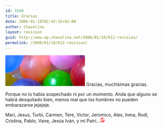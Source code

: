 ```yaml
---
id: 1549
title: Gracias
date: 2006-01-18T02:42:32+02:00
author: Chavalina
layout: revision
guid: http://www.wp.chavalina.net/2006/01/18/612-revision/
permalink: /2006/01/18/612-revision/
---
```

<img class="imgizqda" src="/imagenes/fotos/fiesta-25.jpg" alt="Muchos globos y un mont&oacute;n de amigos" /> Gracias, much&iacute;simas gracias. 

Porque no lo hab&iacute;a sospechado ni por un momento. Anda que alguno se habrá desquitado bien, menos mal que los hombres no pueden embarazarse jejejeje.

Mari, Jesus, Turbi, Carmen, Tere, Victor, Jeromico, Alex, Inma, Rodi, Cristina, Pablo, Vane, Jes&uacute;s Iván, y mi Patri…![emo](/imagenes/emoticonos/beso.gif)